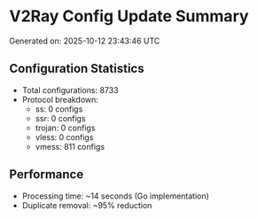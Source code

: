 # V2Ray Config Update Summary
Generated on: 2025-10-12 23:43:46 UTC

## Configuration Statistics
- Total configurations: 8733
- Protocol breakdown:
  - ss: 0 configs
  - ssr: 0 configs
  - trojan: 0 configs
  - vless: 0 configs
  - vmess: 811 configs

## Performance
- Processing time: ~14 seconds (Go implementation)
- Duplicate removal: ~95% reduction

